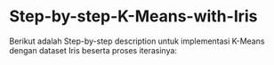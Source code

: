# Step-by-step-K-Means-with-Iris
Berikut adalah Step-by-step description untuk implementasi K-Means dengan dataset Iris beserta proses iterasinya:
